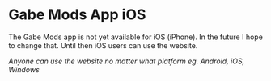 # Gabe Mods App iOS

The Gabe Mods app is not yet available for iOS (iPhone). In the future I hope to change that. Until then iOS users can use the website.

*Anyone can use the website no matter what platform  eg. Android, iOS, Windows*
